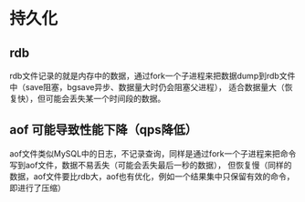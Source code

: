 # 持久化
## rdb
rdb文件记录的就是内存中的数据，通过fork一个子进程来把数据dump到rdb文件中（save阻塞，bgsave异步、数据量大时仍会阻塞父进程），
适合数据量大（恢复快），但可能会丢失某一个时间段的数据。
## aof 可能导致性能下降（qps降低）
aof文件类似MySQL中的日志，不记录查询，同样是通过fork一个子进程来把命令写到aof文件，数据不易丢失（可能会丢失最后一秒的数据），
但恢复慢（同样的数据，aof文件要比rdb大，aof也有优化，例如一个结果集中只保留有效的命令，即进行了压缩）